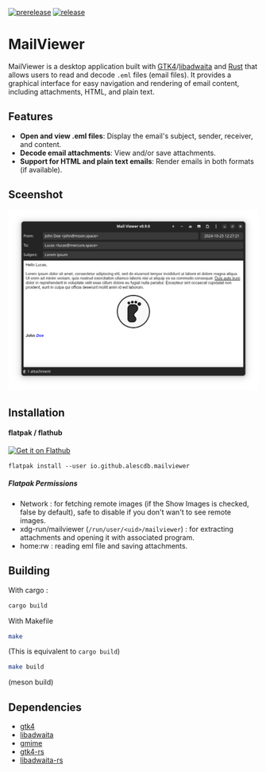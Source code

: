 [![prerelease](https://github.com/alescdb/mailviewer/actions/workflows/prerelease.yml/badge.svg)](https://github.com/alescdb/mailviewer/actions/workflows/prerelease.yml)
[![release](https://github.com/alescdb/mailviewer/actions/workflows/release.yml/badge.svg)](https://github.com/alescdb/mailviewer/actions/workflows/release.yml)

# MailViewer

MailViewer is a desktop application built with [GTK4](https://www.gtk.org/)/[libadwaita](https://gnome.pages.gitlab.gnome.org/libadwaita/doc/main/index.html) and [Rust](https://www.rust-lang.org/) that allows users to read and decode `.eml` files (email files). It provides a graphical interface for easy navigation and rendering of email content, including attachments, HTML, and plain text.

## Features

- **Open and view .eml files**: Display the email's subject, sender, receiver, and content.
- **Decode email attachments**: View and/or save attachments.
- **Support for HTML and plain text emails**: Render emails in both formats (if available).


## Sceenshot

![Screenshot](images/mailviewer.png)

## Installation

#### flatpak / flathub

[![](https://flathub.org/api/badge?svg&locale=en 'Get it on Flathub')](https://flathub.org/apps/io.github.alescdb.mailviewer)

```
flatpak install --user io.github.alescdb.mailviewer
```

##### Flatpak Permissions

- Network : for fetching remote images (if the Show Images is checked, false by default), safe to disable if you don't wan't to see remote images.
- xdg-run/mailviewer (`/run/user/<uid>/mailviewer`) : for extracting attachments and opening it with associated program.
- home:rw : reading eml file and saving attachments.


## Building

With cargo :
```bash
cargo build
```

With Makefile
```bash
make
```
(This is equivalent to `cargo build`)

```bash
make build
```
(meson build)

## Dependencies

- [gtk4](https://docs.gtk.org/gtk4/)
- [libadwaita](https://gnome.pages.gitlab.gnome.org/libadwaita/doc/main/index.html)
- [gmime](https://github.com/jstedfast/gmime)
- [gtk4-rs](https://gtk-rs.org/gtk4-rs/git/book/)
- [libadwaita-rs](https://world.pages.gitlab.gnome.org/Rust/libadwaita-rs/)

